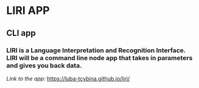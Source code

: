# LIRI APP

## CLI app

### LIRI is a Language Interpretation and Recognition Interface. LIRI will be a command line node app that takes in parameters and gives you back data.

_Link to the app:_ https://luba-tcybina.github.io/liri/ 

